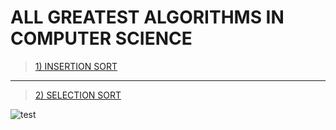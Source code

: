 # ALL GREATEST ALGORITHMS IN COMPUTER SCIENCE

> [1) INSERTION SORT](https://github.com/EdgarEmmanuel/GREATEST_ALGORITHMS_PYTHON/blob/main/insertion_sort.py) 
___
> [2) SELECTION SORT]((https://github.com/EdgarEmmanuel/GREATEST_ALGORITHMS_PYTHON/blob/main/selection_sort.py))


![test](https://i.pinimg.com/originals/8f/ad/12/8fad125b8f6082bdb7deb0aa593dfb49.jpg)